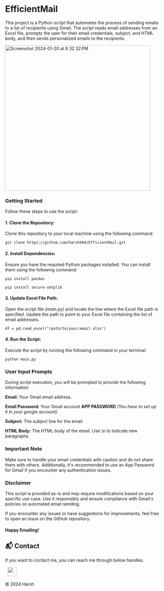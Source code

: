 # EfficientMail

This project is a Python script that automates the process of sending emails to a list of recipients using Gmail. The script reads email addresses from an Excel file, prompts the user for their email credentials, subject, and HTML body, and then sends personalized emails to the recipients.

<img width="473" alt="Screenshot 2024-01-20 at 9 32 32 PM" src="https://github.com/dsc-jiit-128/emailing-system/assets/115946158/13de66d1-6cde-4aad-99e5-d3f87c83a77b">



### Getting Started
Follow these steps to use the script:

#### 1. Clone the Repository:
Clone this repository to your local machine using the following command:

`git clone https://github.com/harshk04/EfficientMail.git`

#### 2. Install Dependencies:
Ensure you have the required Python packages installed. You can install them using the following command:

`pip install pandas`

`pip install secure-smtplib`

#### 3. Update Excel File Path:
Open the script file *(main.py)* and locate the line where the Excel file path is specified. Update the path to point to your Excel file containing the list of email addresses.

`df = pd.read_excel("/path/to/your/email.xlsx")`

#### 4. Run the Script:
Execute the script by running the following command in your terminal:

`python main.py`


### User Input Prompts
During script execution, you will be prompted to provide the following information:

**Email:** Your Gmail email address.

**Email Password:** Your Gmail account **APP PASSWORD** *(You have to set up it in your google account)*.

**Subject:** The subject line for the email.

**HTML Body:** The HTML body of the email. Use \n to indicate new paragraphs.




### Important Note
Make sure to handle your email credentials with caution and do not share them with others. Additionally, it's recommended to use an App Password for Gmail if you encounter any authentication issues.




### Disclaimer
This script is provided as-is and may require modifications based on your specific use case. Use it responsibly and ensure compliance with Gmail's policies on automated email sending.

If you encounter any issues or have suggestions for improvements, feel free to open an issue on the GitHub repository.

#### Happy Emailing!


<h2>📬 Contact</h2>

If you want to contact me, you can reach me through below handles.

&nbsp;&nbsp;<a href="https://www.linkedin.com/in/harsh-kumawat-069bb324b/"><img src="https://www.felberpr.com/wp-content/uploads/linkedin-logo.png" width="30"></img></a>

© 2024 Harsh
